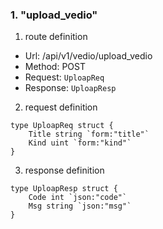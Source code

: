 ### 1. "upload_vedio"

1. route definition

- Url: /api/v1/vedio/upload_vedio
- Method: POST
- Request: `UploapReq`
- Response: `UploapResp`

2. request definition



```golang
type UploapReq struct {
	Title string `form:"title"`
	Kind uint `form:"kind"`
}
```


3. response definition



```golang
type UploapResp struct {
	Code int `json:"code"`
	Msg string `json:"msg"`
}
```

